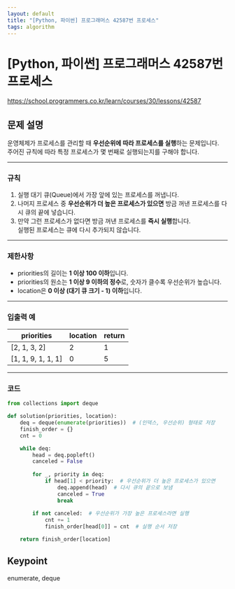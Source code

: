 ```yaml
---
layout: default
title: "[Python, 파이썬] 프로그래머스 42587번 프로세스"
tags: algorithm
---
```


# [Python, 파이썬] 프로그래머스 42587번 프로세스
https://school.programmers.co.kr/learn/courses/30/lessons/42587

## 문제 설명

운영체제가 프로세스를 관리할 때 **우선순위에 따라 프로세스를 실행**하는 문제입니다.  
주어진 규칙에 따라 특정 프로세스가 몇 번째로 실행되는지를 구해야 합니다.

---

### 규칙
1. 실행 대기 큐(Queue)에서 가장 앞에 있는 프로세스를 꺼냅니다.
2. 나머지 프로세스 중 **우선순위가 더 높은 프로세스가 있으면** 방금 꺼낸 프로세스를 다시 큐의 끝에 넣습니다.
3. 만약 그런 프로세스가 없다면 방금 꺼낸 프로세스를 **즉시 실행**합니다.  
   실행된 프로세스는 큐에 다시 추가되지 않습니다.

---

### 제한사항
- priorities의 길이는 **1 이상 100 이하**입니다.
- priorities의 원소는 **1 이상 9 이하의 정수**로, 숫자가 클수록 우선순위가 높습니다.
- location은 **0 이상 (대기 큐 크기 - 1) 이하**입니다.

---

### 입출력 예

| priorities           | location | return |
|-----------------------|----------|--------|
| [2, 1, 3, 2]         | 2        | 1      |
| [1, 1, 9, 1, 1, 1]   | 0        | 5      |

---

### 코드

```python
from collections import deque

def solution(priorities, location):
    deq = deque(enumerate(priorities))  # (인덱스, 우선순위) 형태로 저장
    finish_order = {}
    cnt = 0

    while deq:
        head = deq.popleft()
        canceled = False
        
        for _, priority in deq:
            if head[1] < priority:  # 우선순위가 더 높은 프로세스가 있으면
                deq.append(head)  # 다시 큐의 끝으로 보냄
                canceled = True
                break
        
        if not canceled:  # 우선순위가 가장 높은 프로세스라면 실행
            cnt += 1
            finish_order[head[0]] = cnt  # 실행 순서 저장

    return finish_order[location]
```

## Keypoint
enumerate, deque